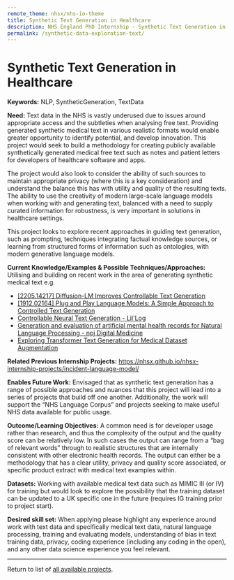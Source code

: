 ```yaml
---
remote_theme: nhsx/nhs-io-theme
title: Synthetic Text Generation in Healthcare
description: NHS England PhD Internship - Synthetic Text Generation in Healthcare
permalink: /synthetic-data-exploration-text/
---
```


# Synthetic Text Generation in Healthcare

**Keywords:** NLP, SyntheticGeneration, TextData

**Need:**  Text data in the NHS is vastly underused due to issues around appropriate access and the subtleties when analysing free text.  Providing generated synthetic medical text in various realistic formats would enable greater opportunity to identify potential, and develop innovation.  This project would seek to build a methodology for creating publicly available synthetically generated medical free text such as notes and patient letters for developers of healthcare software and apps.  

The project would also look to consider the ability of such sources to maintain appropriate privacy (where this is a key consideration) and understand the balance this has with utility and quality of the resulting texts.  The ability to use the creativity of modern large-scale language models when working with and generating text, balanced with a need to supply curated information for robustness, is very important in solutions in healthcare settings. 

This project looks to explore recent approaches in guiding text generation, such as prompting, techniques integrating factual knowledge sources, or learning from structured forms of information such as ontologies, with modern generative language models. 

**Current Knowledge/Examples & Possible Techniques/Approaches:**
Utilising and building on recent work in the area of generating synthetic medical text e.g.
- [[2205.14217] Diffusion-LM Improves Controllable Text Generation](https://arxiv.org/abs/2205.14217)
- [[1912.02164] Plug and Play Language Models: A Simple Approach to Controlled Text Generation](https://arxiv.org/abs/1912.02164)
- [Controllable Neural Text Generation - Lil'Log](https://lilianweng.github.io/posts/2021-01-02-controllable-text-generation/)
- [Generation and evaluation of artificial mental health records for Natural Language Processing - npj Digital Medicine](https://www.nature.com/articles/s41746-020-0267-x)
- [Exploring Transformer Text Generation for Medical Dataset Augmentation](https://www.aclweb.org/anthology/2020.lrec-1.578.pdf)

**Related Previous Internship Projects:** <https://nhsx.github.io/nhsx-internship-projects/incident-language-model/>

**Enables Future Work:** Envisaged that as synthetic text generation has a range of possible approaches and nuances that this project will lead into a series of projects that build off one another.  Additionally, the work will support the “NHS Language Corpus” and projects seeking to make useful NHS data available for public usage.

**Outcome/Learning Objectives:** A common need is for developer usage rather than research, and thus the complexity of the output and the quality score can be relatively low.   In such cases the output can range from a “bag of relevant words” through to realistic structures that are internally consistent with other electronic health records.  The output can either be a methodology that has a clear utility, privacy and quality score associated, or specific product extract with medical text examples within. 

**Datasets:** Working with available medical text data such as MIMIC III (or IV) for training but would look to explore the possibility that the training dataset can be updated to a UK specific one in the future (requires IG training prior to project start).

**Desired skill set:** When applying please highlight any experience around work with text data and specifically medical text data, natural language processing, training and evaluating models, understanding of bias in text training data, privacy, coding experience (including any coding in the open), and any other data science experience you feel relevant. 

---
Return to list of [all available projects](https://nhsx.github.io/nhsx-internship-projects/).
